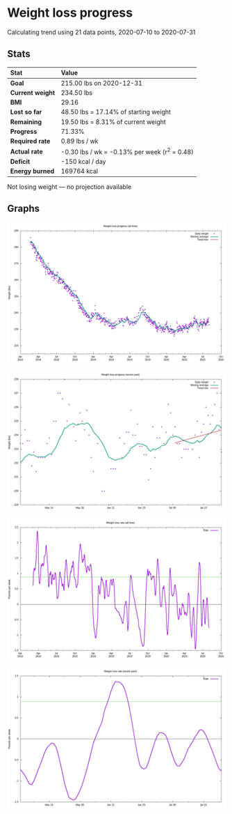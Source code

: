 # Weight loss progress

Calculating trend using 21 data points, 2020-07-10 to 2020-07-31

## Stats

Stat|Value
:-|:-
**Goal**|215.00 lbs on 2020-12-31
**Current weight**|234.50 lbs
**BMI**|29.16
**Lost so far**|48.50 lbs = 17.14% of starting weight
**Remaining**|19.50 lbs =  8.31% of current  weight
**Progress**|71.33%
**Required rate**|0.89 lbs / wk
**Actual rate**|-0.30 lbs / wk = -0.13% per week  (r<sup>2</sup> = 0.48)
**Deficit**|-150 kcal / day
**Energy burned**|169764 kcal

Not losing weight &mdash; no projection available

## Graphs

![](weight-graph-alltime.png)

![](weight-graph-recent.png)

![](rate-graph-alltime.png)

![](rate-graph-recent.png)
